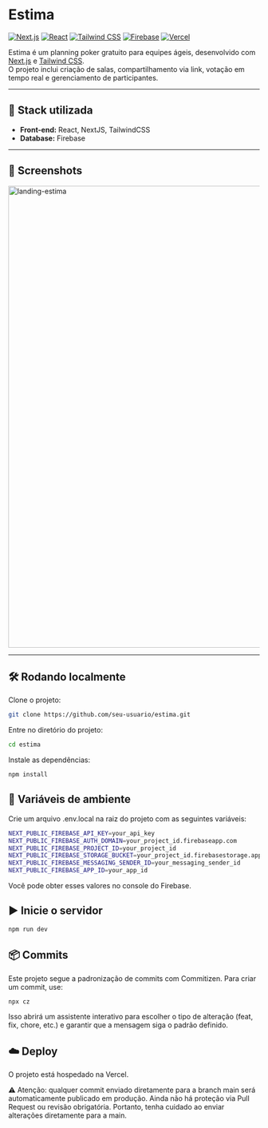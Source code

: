 # Estima

[![Next.js](https://img.shields.io/badge/Next.js-000000?style=for-the-badge&logo=nextdotjs&logoColor=white)](https://nextjs.org/)
[![React](https://img.shields.io/badge/React-20232A?style=for-the-badge&logo=react&logoColor=61DAFB)](https://react.dev/)
[![Tailwind CSS](https://img.shields.io/badge/Tailwind_CSS-06B6D4?style=for-the-badge&logo=tailwindcss&logoColor=white)](https://tailwindcss.com/)
[![Firebase](https://img.shields.io/badge/Firebase-FFCA28?style=for-the-badge&logo=firebase&logoColor=black)](https://firebase.google.com/)
[![Vercel](https://img.shields.io/badge/Vercel-000000?style=for-the-badge&logo=vercel&logoColor=white)](https://vercel.com/)

Estima é um planning poker gratuito para equipes ágeis, desenvolvido com [Next.js](https://nextjs.org/) e [Tailwind CSS](https://tailwindcss.com/).  
O projeto inclui criação de salas, compartilhamento via link, votação em tempo real e gerenciamento de participantes.

---

## 🚀 Stack utilizada

- **Front-end:** React, NextJS, TailwindCSS
- **Database:** Firebase

---

## 📸 Screenshots

<img width="1921" height="925" alt="landing-estima" src="https://github.com/user-attachments/assets/cda5a480-9058-4172-9097-feff57597472" />

---

## 🛠 Rodando localmente

Clone o projeto:

```bash
git clone https://github.com/seu-usuario/estima.git
```

Entre no diretório do projeto:

```bash
cd estima
```

Instale as dependências:

```bash
npm install
```

## 🔑 Variáveis de ambiente

Crie um arquivo .env.local na raiz do projeto com as seguintes variáveis:

```bash
NEXT_PUBLIC_FIREBASE_API_KEY=your_api_key
NEXT_PUBLIC_FIREBASE_AUTH_DOMAIN=your_project_id.firebaseapp.com
NEXT_PUBLIC_FIREBASE_PROJECT_ID=your_project_id
NEXT_PUBLIC_FIREBASE_STORAGE_BUCKET=your_project_id.firebasestorage.app
NEXT_PUBLIC_FIREBASE_MESSAGING_SENDER_ID=your_messaging_sender_id
NEXT_PUBLIC_FIREBASE_APP_ID=your_app_id
```

Você pode obter esses valores no console do Firebase.

## ▶️ Inicie o servidor

```bash
npm run dev
```

## 📦 Commits

Este projeto segue a padronização de commits com Commitizen.
Para criar um commit, use:

```bash
npx cz
```

Isso abrirá um assistente interativo para escolher o tipo de alteração (feat, fix, chore, etc.) e garantir que a mensagem siga o padrão definido.

## ☁️ Deploy

O projeto está hospedado na Vercel.

⚠️ Atenção: qualquer commit enviado diretamente para a branch main será automaticamente publicado em produção.
Ainda não há proteção via Pull Request ou revisão obrigatória. Portanto, tenha cuidado ao enviar alterações diretamente para a main.
